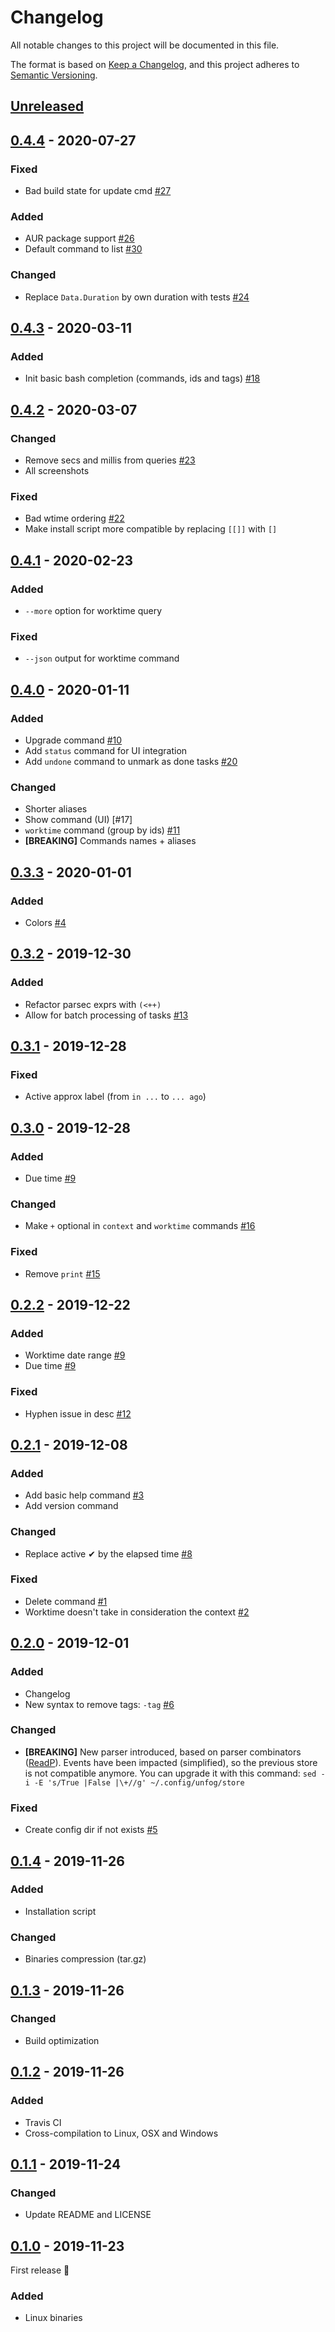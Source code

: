 # Changelog

All notable changes to this project will be documented in this file.

The format is based on [Keep a Changelog](https://keepachangelog.com/en/1.0.0/),
and this project adheres to [Semantic Versioning](https://semver.org/spec/v2.0.0.html).

## [Unreleased]

## [0.4.4] - 2020-07-27

### Fixed

- Bad build state for update cmd [#27]

### Added

- AUR package support [#26]
- Default command to list [#30]

### Changed

- Replace `Data.Duration` by own duration with tests [#24]

## [0.4.3] - 2020-03-11

### Added

- Init basic bash completion (commands, ids and tags) [#18]

## [0.4.2] - 2020-03-07

### Changed

- Remove secs and millis from queries [#23]
- All screenshots

### Fixed

- Bad wtime ordering [#22]
- Make install script more compatible by replacing `[[]]` with `[]`

## [0.4.1] - 2020-02-23

### Added

- `--more` option for worktime query

### Fixed

- `--json` output for worktime command

## [0.4.0] - 2020-01-11

### Added

- Upgrade command [#10]
- Add `status` command for UI integration
- Add `undone` command to unmark as done tasks [#20]

### Changed

- Shorter aliases
- Show command (UI) [#17]
- `worktime` command (group by ids) [#11]
- **[BREAKING]** Commands names + aliases

## [0.3.3] - 2020-01-01

### Added

- Colors [#4]

## [0.3.2] - 2019-12-30

### Added

- Refactor parsec exprs with `(<++)`
- Allow for batch processing of tasks [#13]

## [0.3.1] - 2019-12-28

### Fixed

- Active approx label (from `in ...` to `... ago`)

## [0.3.0] - 2019-12-28

### Added

- Due time [#9]

### Changed

- Make `+` optional in `context` and `worktime` commands [#16]

### Fixed

- Remove `print` [#15]

## [0.2.2] - 2019-12-22

### Added

- Worktime date range [#9]
- Due time [#9]

### Fixed

- Hyphen issue in desc [#12]

## [0.2.1] - 2019-12-08

### Added

- Add basic help command [#3]
- Add version command

### Changed

- Replace active ✔ by the elapsed time [#8]

### Fixed

- Delete command [#1]
- Worktime doesn't take in consideration the context [#2]

## [0.2.0] - 2019-12-01

### Added 

- Changelog
- New syntax to remove tags: `-tag` [#6]

### Changed

- **[BREAKING]** New parser introduced, based on parser combinators ([ReadP](https://hackage.haskell.org/package/base-4.12.0.0/docs/Text-ParserCombinators-ReadP.html)). Events have been impacted (simplified), so the previous store is not compatible anymore. You can upgrade it with this command: `sed -i -E 's/True |False |\+//g' ~/.config/unfog/store`

### Fixed 

- Create config dir if not exists [#5]

## [0.1.4] - 2019-11-26

### Added

- Installation script

### Changed

- Binaries compression (tar.gz)

## [0.1.3] - 2019-11-26

### Changed

- Build optimization

## [0.1.2] - 2019-11-26

### Added

- Travis CI
- Cross-compilation to Linux, OSX and Windows

## [0.1.1] - 2019-11-24

### Changed

- Update README and LICENSE

## [0.1.0] - 2019-11-23

First release :tada:

### Added

- Linux binaries

[unreleased]: https://github.com/soywod/unfog.cli/compare/v0.4.4...HEAD
[0.4.4]: https://github.com/soywod/unfog.cli/compare/v0.4.3...v0.4.4
[0.4.3]: https://github.com/soywod/unfog.cli/compare/v0.4.2...v0.4.3
[0.4.2]: https://github.com/soywod/unfog.cli/compare/v0.4.1...v0.4.2
[0.4.1]: https://github.com/soywod/unfog.cli/compare/v0.4.0...v0.4.1
[0.4.0]: https://github.com/soywod/unfog.cli/compare/v0.3.3...v0.4.0
[0.3.3]: https://github.com/soywod/unfog.cli/compare/v0.3.2...v0.3.3
[0.3.2]: https://github.com/soywod/unfog.cli/compare/v0.3.1...v0.3.2
[0.3.1]: https://github.com/soywod/unfog.cli/compare/v0.3.0...v0.3.1
[0.3.0]: https://github.com/soywod/unfog.cli/compare/v0.2.2...v0.3.0
[0.2.2]: https://github.com/soywod/unfog.cli/compare/v0.2.1...v0.2.2
[0.2.1]: https://github.com/soywod/unfog.cli/compare/v0.2.0...v0.2.1
[0.2.0]: https://github.com/soywod/unfog.cli/compare/v0.1.4...v0.2.0
[0.1.4]: https://github.com/soywod/unfog.cli/compare/v0.1.3...v0.1.4
[0.1.3]: https://github.com/soywod/unfog.cli/compare/v0.1.2...v0.1.3
[0.1.2]: https://github.com/soywod/unfog.cli/compare/v0.1.1...v0.1.2
[0.1.1]: https://github.com/soywod/unfog.cli/compare/v0.1.0...v0.1.1
[0.1.0]: https://github.com/soywod/unfog.cli/releases/tag/v0.1.0

[#1]: https://github.com/soywod/unfog.cli/issues/1
[#2]: https://github.com/soywod/unfog.cli/issues/2
[#3]: https://github.com/soywod/unfog.cli/issues/3
[#4]: https://github.com/soywod/unfog.cli/issues/4
[#5]: https://github.com/soywod/unfog.cli/issues/5
[#6]: https://github.com/soywod/unfog.cli/issues/6
[#8]: https://github.com/soywod/unfog.cli/issues/8
[#9]: https://github.com/soywod/unfog.cli/issues/9
[#10]: https://github.com/soywod/unfog.cli/issues/10
[#11]: https://github.com/soywod/unfog.cli/issues/11
[#12]: https://github.com/soywod/unfog.cli/issues/12
[#13]: https://github.com/soywod/unfog.cli/issues/13
[#15]: https://github.com/soywod/unfog.cli/issues/15
[#16]: https://github.com/soywod/unfog.cli/issues/16
[#18]: https://github.com/soywod/unfog.cli/issues/18
[#20]: https://github.com/soywod/unfog.cli/issues/20
[#22]: https://github.com/soywod/unfog.cli/issues/22
[#23]: https://github.com/soywod/unfog.cli/issues/23
[#24]: https://github.com/soywod/unfog.cli/issues/24
[#26]: https://github.com/soywod/unfog.cli/issues/26
[#27]: https://github.com/soywod/unfog.cli/issues/27
[#30]: https://github.com/soywod/unfog.cli/issues/30
